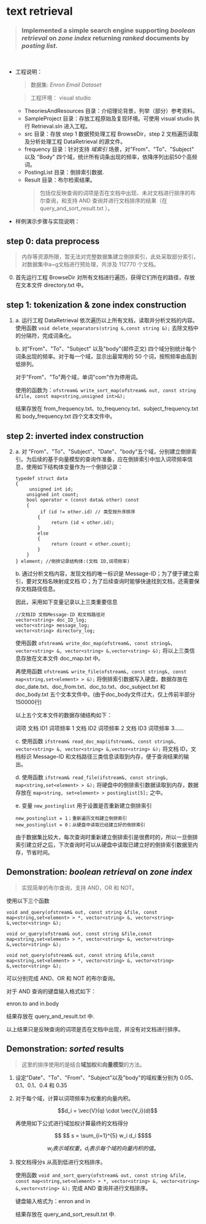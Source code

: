 
# text retrieval
>### Implemented a simple search engine supporting *boolean retrieval*  on *zone index* returning *ranked* documents by *posting list*.
<br>


- 工程说明：
    > 数据集: *Enron Email Dataset* 

    > 工程环境： visual studio
  - TheoriesAndResources 目录：介绍理论背景，列举（部分）参考资料。
  - SampleProject 目录：存放工程原始及复现环境。可使用 visual studio 执行 Retrieval.sln 进入工程。
  - src 目录：存放 step 1 数据预处理工程 BrowseDir，step 2 文档遍历读取及分析处理工程 DataRetrieval 的源文件。
  - frequency 目录：针对支持 *域索引* 场景，对"From"、"To"、"Subject" 以及 "Body" 四个域，统计所有词条出现的频率，依降序列出前50个高频词。
  - PostingList 目录：倒排索引数据.
  - Result 目录：布尔检索结果。
    > 包括仅反映查询的词项是否在文档中出现、未对文档进行排序的布尔查询，和支持 AND 查询并进行文档排序的结果（在 query_and_sort_result.txt ）。 

- 样例演示步骤与实现说明：

## step 0: data preprocess
> 内存等资源所限，暂无法对完整数据集建立倒排索引，此处采取部分索引，对数据集中a~g文档进行预处理，共涉及 112770 个文档。

0. 首先运行工程 BrowseDir 对所有文档进行遍历，获得它们所在的路径，存放在文本文件 directory.txt 中。

## step 1: tokenization & zone index construction
1. 
   a. 运行工程 DataRetrieval 依次遍历以上所有文档，读取并分析文档的内容。
   使用函数 ` void delete_separators(string &,const string &); ` 去除文档中的分隔符，完成词条化。 

   b. 对"From"、"To"、"Subject" 以及"body"(邮件正文) 四个域分别统计每个词条出现的频率。对于每一个域，显示出最常用的 50 个词，按照频率由高到低排列。
   
   对于"From"、"To"两个域，单词"com"作为停用词。
   
   使用的函数为：`ofstream& write_sort_map(ofstream& out, const string &file, const map<string,unsigned int>&);`
   
   结果存放在 from_frequency.txt、to_frequency.txt、subject_frequency.txt 和 body_frequency.txt 四个文本文件中。
   
## step 2: inverted index construction
2. 
   a. 对 "From"、"To"、"Subject"、"Date"、"body"五个域，分别建立倒排索引。为后续的基于向量模型的查询作准备，应在倒排索引中加入词项频率信息，使用如下结构体变量作为一个倒排记录：
   ```
   typedef struct data
   {
        unsigned int id;
       unsigned int count;
       bool operator < (const data& other) const
       {
            if (id != other.id) // 类型按升序排序
           {
                return (id < other.id);
           }
           else
           {
                return (count < other.count);
           }
       }
   } element; //倒排记录结构体:(文档 ID,词项频率)
   ```

   b. 通过分析文档内容，发现文档的唯一标识是 Message-ID；为了便于建立索引，要对文档名映射成文档 ID；为了后续查询时能够快速找到文档，还需要保存文档路径信息。
   
   因此，采用如下变量记录以上三类重要信息
   ```
   //文档ID 文档Message-ID 和文档路径对
   vector<string> doc_ID_log;
   vector<string> message_log;
   vector<string> directory_log;
   ```
   使用函数 `ofstream& write_doc_map(ofstream&, const string&, vector<string> &, vector<string> &,vector<string> &);` 将以上三类信息存放在文本文件 doc_map.txt 中。

   再使用函数 `ofstream& write_file(ofstream&, const string&, const map<string,set<element> > &);` 将倒排索引数据写入硬盘，数据存放在 doc_date.txt、doc_from.txt、doc_to.txt、doc_subject.txt 和 doc_body.txt 五个文本文件中。(由于doc_body文件过大，仅上传前半部分150000行)
   
   以上五个文本文件的数据存储结构如下：
   
   词项 文档 ID1 词项频率 1 文档 ID2 词项频率 2 文档 ID3 词项频率 3......

   c. 使用函数 `ifstream& read_doc_map(ifstream&, const string&, vector<string> &, vector<string> &,vector<string> &);` 将文档 ID，文档标识 Message-ID 和文档路径三类信息读取到内存，便于查询结果的输出。
   
   d. 使用函数 `ifstream& read_file(ifstream&, const string&, map<string,set<element> > &);` 将硬盘中的倒排索引数据读取到内存，数据存放在 `map<string, set<element> > postinglist[5];` 之中。

   e. 变量 `new_postinglist` 用于设置是否重新建立倒排索引
   ```
   new_postinglist = 1；重新遍历文档建立倒排索引
   new_postinglist = 0；从硬盘中读取已经建立好的倒排索引
   ```
   由于数据集比较大，每次查询时重新建立倒排索引是很费时的，所以一旦倒排索引建立好之后，下次查询时可以从硬盘中读取已建立好的倒排索引数据至内存，节省时间。

## Demonstration: *boolean retrieval*  on *zone index*
> 实现简单的布尔查询，支持 AND，OR 和 NOT。

使用以下三个函数
```
void and_query(ofstream& out, const string &file, const map<string,set<element> > *, vector<string> &, vector<string> &,vector<string> &);

void or_query(ofstream& out, const string &file,const map<string,set<element> > *, vector<string> &, vector<string> &,vector<string> &);

void not_query(ofstream& out, const string &file,const map<string,set<element> > *, vector<string> &, vector<string> &,vector<string> &);
```
可以分别完成 AND、OR 和 NOT 的布尔查询。

对于 AND 查询的键盘输入格式如下：

enron.to and in.body

结果存放在 query_and_result.txt 中.

以上结果只是反映查询的词项是否在文档中出现，并没有对文档进行排序。

## Demonstration: *sorted* results
> 这里的排序使用的是结合**域加权**和**向量模型**的方法。

1. 设定"Date"、"To"、"From"、"Subject"以及"body"的域权重分别为 0.05、0.1、0.1、0.4 和 0.35
   
2. 对于每个域，计算以词项频率为权重的向量内积。

   ```math
   d_i = \vec{V}(q) \cdot \vec{V_i}(d)
   ```

   再使用如下公式进行域加权计算最终的文档得分
   
 ```math
    $$
    s = \sum_{i=1}^{5} w_i d_i
    $$
   ```
```math
w_i 表示域权重， d_i  表示每个域的向量内积的值。
   ```

3. 按文档得分s 从高到低进行文档排序。
   
   使用函数 `void and_sort_query(ofstream& out, const string &file, const map<string,set<element> > *, vector<string> &, vector<string> &,vector<string> &);` 完成 AND 查询并进行文档排序。
   
   键盘输入格式为：enron and in
   
   结果存放在 query_and_sort_result.txt 中.
